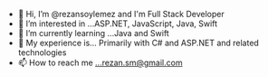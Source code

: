 - 👋 Hi, I’m @rezansoylemez and I'm Full Stack Developer 
- 👀 I’m interested in ...ASP.NET, JavaScript, Java, Swift
- 🌱 I’m currently learning ...Java and Swift 
- 💞️ My experience is... Primarily with C# and ASP.NET and related technologies
- 📫 How to reach me ...rezan.sm@gmail.com

<!---
rezansoylemez/rezansoylemez is a ✨ special ✨ repository because its `README.md` (this file) appears on your GitHub profile.
You can click the Preview link to take a look at your changes.
--->
